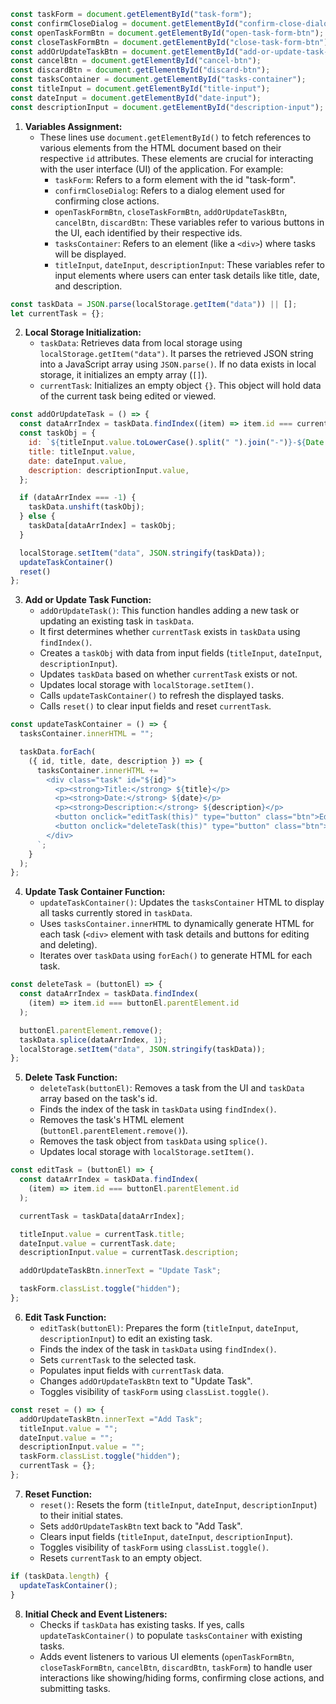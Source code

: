 

```javascript
const taskForm = document.getElementById("task-form");
const confirmCloseDialog = document.getElementById("confirm-close-dialog");
const openTaskFormBtn = document.getElementById("open-task-form-btn");
const closeTaskFormBtn = document.getElementById("close-task-form-btn");
const addOrUpdateTaskBtn = document.getElementById("add-or-update-task-btn");
const cancelBtn = document.getElementById("cancel-btn");
const discardBtn = document.getElementById("discard-btn");
const tasksContainer = document.getElementById("tasks-container");
const titleInput = document.getElementById("title-input");
const dateInput = document.getElementById("date-input");
const descriptionInput = document.getElementById("description-input");
```

1. **Variables Assignment:**
   - These lines use `document.getElementById()` to fetch references to various elements from the HTML document based on their respective `id` attributes. These elements are crucial for interacting with the user interface (UI) of the application. For example:
     - `taskForm`: Refers to a form element with the id "task-form".
     - `confirmCloseDialog`: Refers to a dialog element used for confirming close actions.
     - `openTaskFormBtn`, `closeTaskFormBtn`, `addOrUpdateTaskBtn`, `cancelBtn`, `discardBtn`: These variables refer to various buttons in the UI, each identified by their respective ids.
     - `tasksContainer`: Refers to an element (like a `<div>`) where tasks will be displayed.
     - `titleInput`, `dateInput`, `descriptionInput`: These variables refer to input elements where users can enter task details like title, date, and description.

```javascript
const taskData = JSON.parse(localStorage.getItem("data")) || [];
let currentTask = {};
```

2. **Local Storage Initialization:**
   - `taskData`: Retrieves data from local storage using `localStorage.getItem("data")`. It parses the retrieved JSON string into a JavaScript array using `JSON.parse()`. If no data exists in local storage, it initializes an empty array (`[]`).
   - `currentTask`: Initializes an empty object `{}`. This object will hold data of the current task being edited or viewed.

```javascript
const addOrUpdateTask = () => {
  const dataArrIndex = taskData.findIndex((item) => item.id === currentTask.id);
  const taskObj = {
    id: `${titleInput.value.toLowerCase().split(" ").join("-")}-${Date.now()}`,
    title: titleInput.value,
    date: dateInput.value,
    description: descriptionInput.value,
  };

  if (dataArrIndex === -1) {
    taskData.unshift(taskObj);
  } else {
    taskData[dataArrIndex] = taskObj;
  }

  localStorage.setItem("data", JSON.stringify(taskData));
  updateTaskContainer()
  reset()
};
```

3. **Add or Update Task Function:**
   - `addOrUpdateTask()`: This function handles adding a new task or updating an existing task in `taskData`.
   - It first determines whether `currentTask` exists in `taskData` using `findIndex()`.
   - Creates a `taskObj` with data from input fields (`titleInput`, `dateInput`, `descriptionInput`).
   - Updates `taskData` based on whether `currentTask` exists or not.
   - Updates local storage with `localStorage.setItem()`.
   - Calls `updateTaskContainer()` to refresh the displayed tasks.
   - Calls `reset()` to clear input fields and reset `currentTask`.

```javascript
const updateTaskContainer = () => {
  tasksContainer.innerHTML = "";

  taskData.forEach(
    ({ id, title, date, description }) => {
      tasksContainer.innerHTML += `
        <div class="task" id="${id}">
          <p><strong>Title:</strong> ${title}</p>
          <p><strong>Date:</strong> ${date}</p>
          <p><strong>Description:</strong> ${description}</p>
          <button onclick="editTask(this)" type="button" class="btn">Edit</button>
          <button onclick="deleteTask(this)" type="button" class="btn">Delete</button> 
        </div>
      `;
    }
  );
};
```

4. **Update Task Container Function:**
   - `updateTaskContainer()`: Updates the `tasksContainer` HTML to display all tasks currently stored in `taskData`.
   - Uses `tasksContainer.innerHTML` to dynamically generate HTML for each task (`<div>` element with task details and buttons for editing and deleting).
   - Iterates over `taskData` using `forEach()` to generate HTML for each task.

```javascript
const deleteTask = (buttonEl) => {
  const dataArrIndex = taskData.findIndex(
    (item) => item.id === buttonEl.parentElement.id
  );

  buttonEl.parentElement.remove();
  taskData.splice(dataArrIndex, 1);
  localStorage.setItem("data", JSON.stringify(taskData));
};
```

5. **Delete Task Function:**
   - `deleteTask(buttonEl)`: Removes a task from the UI and `taskData` array based on the task's id.
   - Finds the index of the task in `taskData` using `findIndex()`.
   - Removes the task's HTML element (`buttonEl.parentElement.remove()`).
   - Removes the task object from `taskData` using `splice()`.
   - Updates local storage with `localStorage.setItem()`.

```javascript
const editTask = (buttonEl) => {
  const dataArrIndex = taskData.findIndex(
    (item) => item.id === buttonEl.parentElement.id
  );

  currentTask = taskData[dataArrIndex];

  titleInput.value = currentTask.title;
  dateInput.value = currentTask.date;
  descriptionInput.value = currentTask.description;

  addOrUpdateTaskBtn.innerText = "Update Task";

  taskForm.classList.toggle("hidden");  
};
```

6. **Edit Task Function:**
   - `editTask(buttonEl)`: Prepares the form (`titleInput`, `dateInput`, `descriptionInput`) to edit an existing task.
   - Finds the index of the task in `taskData` using `findIndex()`.
   - Sets `currentTask` to the selected task.
   - Populates input fields with `currentTask` data.
   - Changes `addOrUpdateTaskBtn` text to "Update Task".
   - Toggles visibility of `taskForm` using `classList.toggle()`.

```javascript
const reset = () => {
  addOrUpdateTaskBtn.innerText ="Add Task";
  titleInput.value = "";
  dateInput.value = "";
  descriptionInput.value = "";
  taskForm.classList.toggle("hidden");
  currentTask = {};
};
```

7. **Reset Function:**
   - `reset()`: Resets the form (`titleInput`, `dateInput`, `descriptionInput`) to their initial states.
   - Sets `addOrUpdateTaskBtn` text back to "Add Task".
   - Clears input fields (`titleInput`, `dateInput`, `descriptionInput`).
   - Toggles visibility of `taskForm` using `classList.toggle()`.
   - Resets `currentTask` to an empty object.

```javascript
if (taskData.length) {
  updateTaskContainer();
}
```

8. **Initial Check and Event Listeners:**
   - Checks if `taskData` has existing tasks. If yes, calls `updateTaskContainer()` to populate `tasksContainer` with existing tasks.
   - Adds event listeners to various UI elements (`openTaskFormBtn`, `closeTaskFormBtn`, `cancelBtn`, `discardBtn`, `taskForm`) to handle user interactions like showing/hiding forms, confirming close actions, and submitting tasks.

